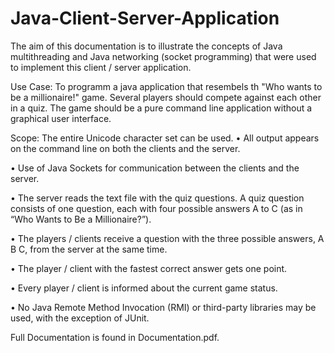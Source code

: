 # Java-Client-Server-Application

The aim of this documentation is to illustrate the concepts of Java multithreading and Java networking (socket programming) that were used to implement
this client / server application.

Use Case:
To programm a java application that resembels th "Who wants to be a millionaire!" game. Several players should compete against each other in a quiz. The game should be a pure command line application without a graphical user interface.

Scope:
The entire Unicode character set can be used.
• All output appears on the command line on both the clients and the server.

• Use of Java Sockets for communication between the clients and the server.

• The server reads the text file with the quiz questions. A quiz question consists of one question, each with four possible answers A to C (as in “Who Wants to Be a Millionaire?”).

• The players / clients receive a question with the three possible answers, A B C, from the server at the same time.

• The player / client with the fastest correct answer gets one point.

• Every player / client is informed about the current game status.

• No Java Remote Method Invocation (RMI) or third-party libraries may be used, with the exception of JUnit.


Full Documentation is found in Documentation.pdf.
